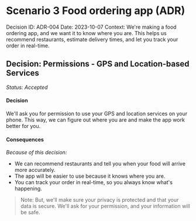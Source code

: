 # Scenario 3 Food ordering app (ADR)

Decision ID: ADR-004
Date: 2023-10-07
Context: We're making a food ordering app, and we want it to know where you are. This helps us recommend restaurants, estimate delivery times, and let you track your order in real-time.

## Decision:  Permissions - GPS and Location-based Services

*Status: Accepted*

####  Decision

We'll ask you for permission to use your GPS and location services on your phone. This way, we can figure out where you are and make the app work better for you.

####  Consequences

*Because of this decision:*

- We can recommend restaurants and tell you when your food will arrive more accurately.
- The app will be easier to use because it knows where you are.
- You can track your order in real-time, so you always know what's happening.

> Note: But, we'll make sure your privacy is protected and that your data is secure. We'll ask for your permission, and your information will be safe.


